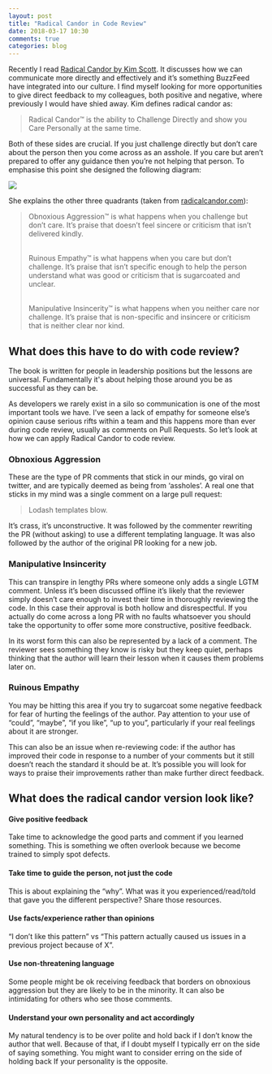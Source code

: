 ```yaml
---
layout: post
title: "Radical Candor in Code Review"
date: 2018-03-17 10:30
comments: true
categories: blog
---
```


Recently I read [Radical Candor by Kim Scott](https://www.amazon.co.uk/Radical-Candor-What-Want-Saying/dp/1509845380/ref=sr_1_1). It discusses how we can communicate more directly and effectively and it’s something BuzzFeed have integrated into our culture. I find myself looking for more opportunities to give direct feedback to my colleagues, both positive and negative, where previously I would have shied away. Kim defines radical candor as:

<blockquote>Radical Candor™ is the ability to Challenge Directly and show you Care Personally at the same time.</blockquote>

Both of these sides are crucial. If you just challenge directly but don’t care about the person then you come across as an asshole. If you care but aren’t prepared to offer any guidance then you’re not helping that person. To emphasise this point she designed the following diagram:

<img src="/images/radical-candor.png" />

She explains the other three quadrants (taken from [radicalcandor.com](radicalcandor.com)):

<blockquote>Obnoxious Aggression™ is what happens when you challenge but don’t care. It’s praise that doesn’t feel sincere or criticism that isn’t delivered kindly.<br /><br />

Ruinous Empathy™ is what happens when you care but don’t challenge. It’s praise that isn’t specific enough to help the person understand what was good or criticism that is sugarcoated and unclear.<br /><br />

Manipulative Insincerity™ is what happens when you neither care nor challenge. It’s praise that is non-specific and insincere or criticism that is neither clear nor kind.</blockquote>

## What does this have to do with code review?

The book is written for people in leadership positions but the lessons are universal. Fundamentally it's about helping those around you be as successful as they can be.

As developers we rarely exist in a silo so communication is one of the most important tools we have. I’ve seen a lack of empathy for someone else’s opinion cause serious rifts within a team and this happens more than ever during code review, usually as comments on Pull Requests. So let’s look at how we can apply Radical Candor to code review.

### Obnoxious Aggression

These are the type of PR comments that stick in our minds, go viral on twitter, and are typically deemed as being from ‘assholes’. A real one that sticks in my mind was a single comment on a large pull request:

<blockquote>Lodash templates blow.</blockquote>

It’s crass, it’s unconstructive. It was followed by the commenter rewriting the PR (without asking) to use a different templating language. It was also followed by the author of the original PR looking for a new job.

### Manipulative Insincerity

This can transpire in lengthy PRs where someone only adds a single LGTM comment. Unless it’s been discussed offline it’s likely that the reviewer simply doesn’t care enough to invest their time in thoroughly reviewing the code. In this case their approval is both hollow and disrespectful. If you actually do come across a long PR with no faults whatsoever you should take the opportunity to offer some more constructive, positive feedback.

In its worst form this can also be represented by a lack of a comment. The reviewer sees something they know is risky but they keep quiet, perhaps thinking that the author will learn their lesson when it causes them problems later on.

### Ruinous Empathy

You may be hitting this area if you try to sugarcoat some negative feedback for fear of hurting the feelings of the author. Pay attention to your use of “could”, “maybe”, “if you like”, “up to you”, particularly if your real feelings about it are stronger.

This can also be an issue when re-reviewing code: if the author has improved their code in response to a number of your comments but it still doesn’t reach the standard it should be at. It’s possible you will look for ways to praise their improvements rather than make further direct feedback.

## What does the radical candor version look like?

#### Give positive feedback

Take time to acknowledge the good parts and comment if you learned something. This is something we often overlook because we become trained to simply spot defects.

#### Take time to guide the person, not just the code
This is about explaining the “why”. What was it you experienced/read/told that gave you the different perspective? Share those resources.

#### Use facts/experience rather than opinions
“I don’t like this pattern” vs “This pattern actually caused us issues in a previous project because of X”.

#### Use non-threatening language
Some people might be ok receiving feedback that borders on obnoxious aggression but they are likely to be in the minority. It can also be intimidating for others who see those comments.

#### Understand your own personality and act accordingly
My natural tendency is to be over polite and hold back if I don’t know the author that well. Because of that, if I doubt myself I typically err on the side of saying something. You might want to consider erring on the side of holding back If your personality is the opposite.

